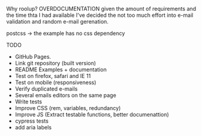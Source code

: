 Why roolup?
OVERDOCUMENTATION
given the amount of requirements and the time thta I had available I've decided the not too much effort into e-mail validation and random e-mail gerenation.

postcss -> the example has no css dependency

TODO

- ​GitHub Pages​.
- Link git repository (built version)
- README Examples + documentation
- Test on firefox, safari and IE 11
- Test on mobile (responsiveness)
- Verify duplicated e-mails
- Several emails editors on the same page
- Write tests
- Improve CSS (rem, variables, redundancy)
- Improve JS (Extract testable functions, better documenattion)
- cypress tests
- add aria labels
